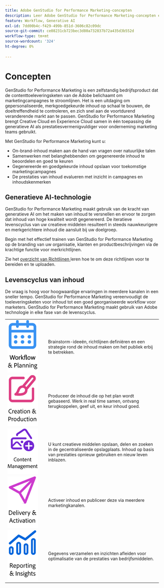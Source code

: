 ```yaml
---
title: Adobe GenStudio for Performance Marketing-concepten
description: Leer Adobe GenStudio for Performance Marketing-concepten en -terminologie.
feature: Workflow, Generative AI
exl-id: 7dd00b4c-f429-499b-851d-3606c82c09dc
source-git-commit: ce08231cb723bec3d80a732837b72a435d3b552d
workflow-type: tm+mt
source-wordcount: '324'
ht-degree: 0%

---
```


# Concepten

GenStudio for Performance Marketing is een zelfstandig bedrijfsproduct dat de contenttoeleveringsketen van de Adobe belichaamt om marketingcampagnes te stroomlijnen. Het is een uitdaging om gepersonaliseerde, merkgoedgekeurde inhoud op schaal te bouwen, de doeltreffendheid te controleren, en zich snel aan de voortdurend veranderende markt aan te passen. GenStudio for Performance Marketing brengt Creative Cloud en Experience Cloud samen in één toepassing die generatieve AI als prestatiesvermenigvuldiger voor onderneming marketing teams gebruikt.

Met GenStudio for Performance Marketing kunt u:

- On-brand-inhoud maken aan de hand van vragen over natuurlijke talen
- Samenwerken met belanghebbenden om gegenereerde inhoud te beoordelen en goed te keuren
- Gegenereerde en goedgekeurde inhoud opslaan voor toekomstige marketingcampagnes
- De prestaties van inhoud evalueren met inzicht in campagnes en inhoudskenmerken

## Generatieve AI-technologie

GenStudio for Performance Marketing maakt gebruik van de kracht van generatieve AI om het maken van inhoud te versnellen en ervoor te zorgen dat inhoud van hoge kwaliteit wordt gegenereerd. De iteratieve levenscyclus van uw creatieve middelen resulteert in steeds nauwkeurigere en merkgerichtere inhoud die aansluit bij uw doelgroep.

Begin met het effectief trainen van GenStudio for Performance Marketing op de branding van uw organisatie, klanten en productbeschrijvingen via de krachtige functie voor merkrichtlijnen.

Zie het [ overzicht van Richtlijnen ](../user-guide/guidelines/overview.md) leren hoe te om deze richtlijnen voor te bereiden en te uploaden.

## Levenscyclus van inhoud

De vraag is hoog voor hoogwaardige ervaringen in meerdere kanalen in een sneller tempo. GenStudio for Performance Marketing vereenvoudigt de toeleveringsketen voor inhoud tot een goed georganiseerde workflow voor marketers. GenStudio for Performance Marketing maakt gebruik van Adobe technologie in elke fase van de levenscyclus.

<table style="table-layout:fixed">
<tr style="border: 0;">
    <td style="width: 120px;">
       <img alt="kalender" src="../assets/csc-workflow-planning.png" width="100">
    </td>
    <td>
        <p>Brainstorm-ideeën, richtlijnen definiëren en een strategie rond de inhoud maken om het publiek erbij te betrekken.</p>
    </td>
</tr>
<tr style="border: 0;">
    <td style="width: 120px;">
        <img alt="penseel en canvas" src="../assets/csc-creation-production.png" width="100">
    </td>
    <td>
        <p>Produceer de inhoud die op het plan wordt gebaseerd. Werk in real time samen, ontvang terugkoppelen, geef uit, en keur inhoud goed.</p>
    </td>
</tr>
<tr style="border: 0;">
    <td style="width: 120px;">
        <img alt="afbeeldingen en meer" src="../assets/csc-content-mgmt.png" width="100">
    </td>
    <td>
        <p>U kunt creatieve middelen opslaan, delen en zoeken in de gecentraliseerde opslagplaats. Inhoud op basis van prestaties opnieuw gebruiken en nieuw leven inblazen.</p>
    </td>
</tr>
<tr style="border: 0;">
    <td style="width: 120px;">
        <img alt="papieren vliegtuig" src="../assets/csc-delivery-activation.png" width="100">
    </td>
    <td>
        <p>Activeer inhoud en publiceer deze via meerdere marketingkanalen.</P>
    </td>
</tr>
<tr style="border: 0;">
    <td style="width: 120px;">
        <img alt="diagram" src="../assets/csc-reporting-insights.png" width="100">
    </td>
    <td>
        <p>Gegevens verzamelen en inzichten afleiden voor optimalisatie van de prestaties van bedrijfsmiddelen.</p>
    </td>
</tr>
</table>

